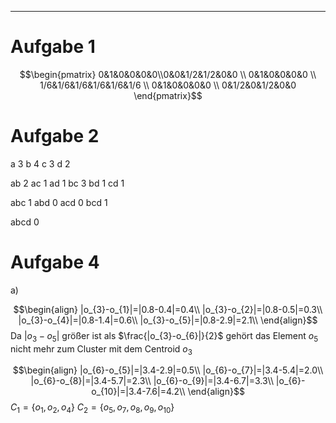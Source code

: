 
---
# Aufgabe 1
$$\begin{pmatrix} 0&1&0&0&0&0\\0&0&1/2&1/2&0&0 \\ 0&1&0&0&0&0 \\ 1/6&1/6&1/6&1/6&1/6&1/6 \\ 0&1&0&0&0&0 \\ 0&1/2&0&1/2&0&0 \end{pmatrix}$$

# Aufgabe 2
a 3
b 4
c 3
d 2

ab 2
ac 1
ad 1
bc 3
bd 1
cd 1

abc 1
abd 0
acd 0
bcd 1

abcd 0

# Aufgabe 4

a)

$$\begin{align}
|o_{3}-o_{1}|=|0.8-0.4|=0.4\\
|o_{3}-o_{2}|=|0.8-0.5|=0.3\\
|o_{3}-o_{4}|=|0.8-1.4|=0.6\\
|o_{3}-o_{5}|=|0.8-2.9|=2.1\\
\end{align}$$
Da $|o_{3}-o_{5}|$ größer ist als $\frac{|o_{3}-o_{6}|}{2}$ gehört das Element $o_5$ nicht mehr zum Cluster mit dem Centroid $o_3$
 
$$\begin{align}
|o_{6}-o_{5}|=|3.4-2.9|=0.5\\
|o_{6}-o_{7}|=|3.4-5.4|=2.0\\
|o_{6}-o_{8}|=|3.4-5.7|=2.3\\
|o_{6}-o_{9}|=|3.4-6.7|=3.3\\
|o_{6}-o_{10}|=|3.4-7.6|=4.2\\
\end{align}$$
$C_{1}=\lbrace o_{1},o_{2},o_{4}\rbrace$ 
$C_{2}=\lbrace o_5,o_7,o_8,o_9,o_{10}\rbrace$


